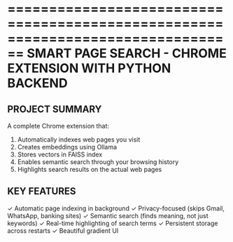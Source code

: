 ================================================================================
SMART PAGE SEARCH - CHROME EXTENSION WITH PYTHON BACKEND
================================================================================

PROJECT SUMMARY
---------------
A complete Chrome extension that:
1. Automatically indexes web pages you visit
2. Creates embeddings using Ollama
3. Stores vectors in FAISS index
4. Enables semantic search through your browsing history
5. Highlights search results on the actual web pages

KEY FEATURES
------------
✓ Automatic page indexing in background
✓ Privacy-focused (skips Gmail, WhatsApp, banking sites)
✓ Semantic search (finds meaning, not just keywords)
✓ Real-time highlighting of search terms
✓ Persistent storage across restarts
✓ Beautiful gradient UI